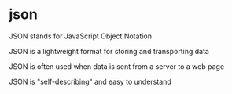 # json

JSON stands for JavaScript Object Notation

JSON is a lightweight format for storing and transporting data

JSON is often used when data is sent from a server to a web page

JSON is "self-describing" and easy to understand

